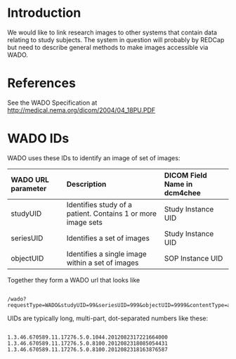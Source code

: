 # Introduction #

We would like to link research images to other systems that contain data relating to study subjects.  The system in question will probably by REDCap but need to describe general methods to make images accessible via WADO.

# References #

See the WADO Specification at http://medical.nema.org/dicom/2004/04_18PU.PDF

# WADO IDs #

WADO uses these IDs to identify an image of set of images:

| WADO URL parameter | Description | DICOM Field Name in dcm4chee |
|:-------------------|:------------|:-----------------------------|
| studyUID           | Identifies study of a patient.  Contains 1 or more image sets | Study Instance UID           |
| seriesUID          | Identifies a set of images | Study Instance UID           |
| objectUID          | Identifies a single image within a set of images | SOP Instance UID             |

Together they form a WADO url that looks like

```

/wado?requestType=WADO&studyUID=99&seriesUID=999&objectUID=9999&contentType=application/dicom&useOrig=true
```

UIDs are typically long, multi-part, dot-separated numbers like these:

```

1.3.46.670589.11.17276.5.0.1044.2012082317221664000
1.3.46.670589.11.17276.5.0.8100.2012082318085054431
1.3.46.670589.11.17276.5.0.8100.2012082318163876587
```